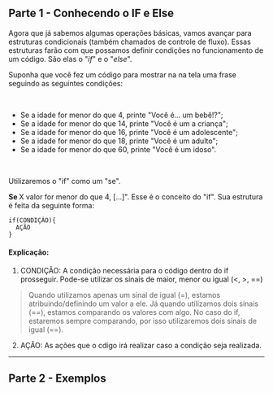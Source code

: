 <h2> Parte 1 - Conhecendo o IF e Else </h2>
<p> Agora que já sabemos algumas operações básicas, vamos avançar para estruturas condicionais (também chamados de controle de fluxo). Essas estruturas farão com que possamos definir condições no funcionamento de um código. São elas o "<i>if</i>" e o "<i>else</i>". </p>

<p> Suponha que você fez um código para mostrar na na tela uma frase seguindo as seguintes condições: </p>

<br>

<ul>
  <li> Se a idade for menor do que 4, printe "Você é... um bebê!?"; </li>
  <li> Se a idade for menor do que 14, printe "Você é um a criança"; </li>
  <li> Se a idade for menor do que 16, printe "Você é um adolescente"; </li>
  <li> Se a idade for menor do que 18, printe "Você é um adulto"; </li>
  <li> Se a idade for menor do que 60, printe "Você é um idoso". </li>
</ul>

<br>

<p> Utilizaremos o "if" como um "se". </p>
<p> <strong> Se </strong> X valor for menor do que 4, [...]". Esse é o conceito do "if". Sua estrutura é feita da seguinte forma: </p>

```
if(CONDIÇÃO){
  AÇÃO
}
```
#### Explicação:
  1. CONDIÇÃO: A condição necessária para o código dentro do if prosseguir. Pode-se utilizar os sinais de maior, menor ou igual (<, >, ==)
  > Quando utilizamos apenas um sinal de igual (=), estamos atribuindo/definindo um valor a ele. Já quando utilizamos dois sinais (==), estamos comparando os valores com algo. No caso do if, estaremos sempre comparando, por isso utilizaremos dois sinais de igual (==).
  2. AÇÃO: As ações que o cdigo irá realizar caso a condição seja realizada.
  
 <hr>
 <h2> Parte 2 - Exemplos </h2>
